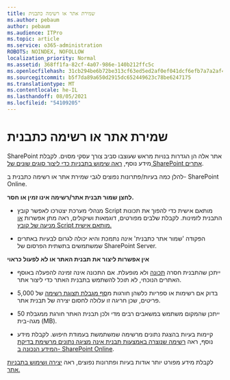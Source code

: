 ```yaml
---
title: שמירת אתר או רשימה כתבנית
ms.author: pebaum
author: pebaum
ms.audience: ITPro
ms.topic: article
ms.service: o365-administration
ROBOTS: NOINDEX, NOFOLLOW
localization_priority: Normal
ms.assetid: 368ff1fa-82cf-4a07-986e-140b212ffc5c
ms.openlocfilehash: 31cb294be6b72be313cf63ed5ed2af0ef041dcf6efb7a7a2af4e1b6a9a149c43
ms.sourcegitcommit: b5f7da89a650d2915dc652449623c78be6247175
ms.translationtype: MT
ms.contentlocale: he-IL
ms.lasthandoff: 08/05/2021
ms.locfileid: "54109205"
---
```

# <a name="save-site-or-list-as-a-template"></a>שמירת אתר או רשימה כתבנית

SharePoint אתר אלה הן הגדרות בנויות מראש שעוצבו סביב צורך עסקי מסוים. לקבלת מידע נוסף, [ראה שימוש בתבניות כדי ליצור סוגים שונים של SharePoint אתרים](https://support.office.com/article/using-templates-to-create-different-kinds-of-sharepoint-sites-449eccec-ff99-4cf3-b62e-dcfee37e8da4).

להלן כמה בעיות/פתרונות נפוצים לגבי שמירת אתר או רשימה כתבנית ב- SharePoint Online.

**לחצן שמור תבנית אתר/רשימה אינו זמין או חסר.** 

- מנהלי מערכת יצטרכו לאפשר קובץ Script מותאם אישית כדי להפוך את תכונות התבנית לזמינות. לקבלת שלבים מפורטים, דוגמאות ושיקולים, ראה מתן אפשרות [או מניעה של קובץ Script מותאם אישית.](https://docs.microsoft.com/sharepoint/allow-or-prevent-custom-script)


- הפקודה 'שמור אתר כתבנית' אינה נתמכת והיא יכולה לגרום לבעיות באתרים שמשתמשים בתשתית הפרסום של SharePoint Server.


**אין אפשרות ליצור את תבנית האתר או לא לפעול כראוי**

- ייתכן שהתבנית חסרה [תכונה](https://social.technet.microsoft.com/wiki/contents/articles/14423.sharepoint-2013-existing-features-guid.aspx) ולא מופעלת. אם התכונה אינה זמינה להפעלה באוסף האתרים הנוכחי, לא תוכל להשתמש בתבנית האתר כדי ליצור אתר.


- בדוק אם רשימות או ספריות כלשהן חורגות מ[סף מגבלת תצוגת רשימה](https://support.office.com/article/Manage-large-lists-and-libraries-in-SharePoint-B8588DAE-9387-48C2-9248-C24122F07C59) של 5,000 פריטים, שכן חריגה זו עלולה לחסום יצירה של תבנית אתר.


- ייתכן שהמקום משתמש במשאבים רבים מדי ולכן תבנית האתר חורגת ממגבלת 50 מגה-בית (MB).


- קיימות בעיות בהצגת נתונים מרשימה שמשתמשת בעמודת חיפוש. לקבלת מידע נוסף, ראה [רשימה שנוצרה באמצעות תבנית אינה מציגה נתונים מרשימת בדיקת המידע הנכונה ב- SharePoint Online](https://docs.microsoft.com/sharepoint/support/lists-and-libraries/template-generated-list-incorrect-data).


לקבלת מידע מפורט יותר אודות בעיות ופתרונות נפוצים, ראה [יצירה ושימוש בתבניות אתר.](https://support.office.com/article/Create-and-use-site-templates-60371B0F-00E0-4C49-A844-34759EBDD989)

